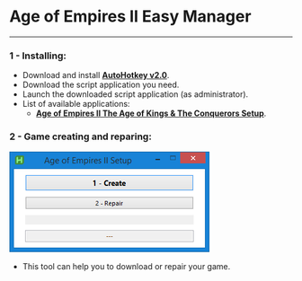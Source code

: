 # Age of Empires II Easy Manager
***
### 1 - Installing:
- Download and install **[AutoHotkey v2.0](https://www.autohotkey.com/)**.
- Download the script application you need.
- Launch the downloaded script application (as administrator).
- List of available applications:
    - **[Age of Empires II The Age of Kings & The Conquerors Setup](https://raw.githubusercontent.com/Chandoul/aoeii_easy_manager/refs/heads/main/Age%20of%20Empires%20II%20Setup.ahk)**.

### 2 - Game creating and reparing:
![Tux, the Linux mascot](https://github.com/Chandoul/aoeii_easy_manager/blob/main/app/Game.png?raw=true)
- This tool can help you to download or repair your game.